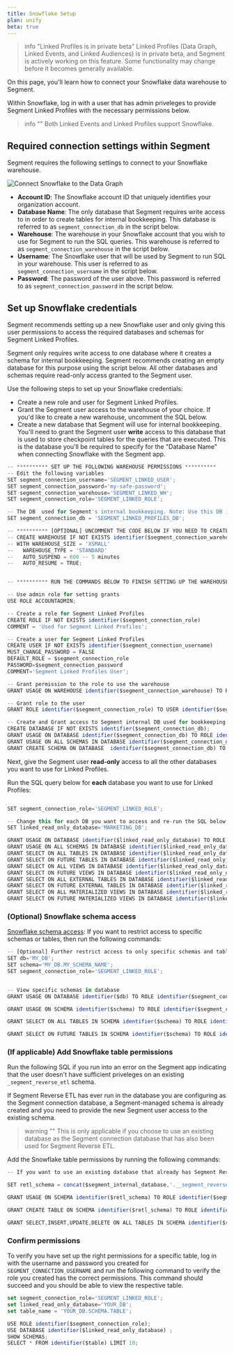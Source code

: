```yaml
---
title: Snowflake Setup
plan: unify
beta: true
---
```


> info "Linked Profiles is in private beta"
> Linked Profiles (Data Graph, Linked Events, and Linked Audiences) is in private beta, and Segment is actively working on this feature. Some functionality may change before it becomes generally available. 


On this page, you'll learn how to connect your Snowflake data warehouse to Segment.

Within Snowflake, log in with a user that has admin priveleges to provide Segment Linked Profiles with the necessary permissions below.

> info ""
> Both Linked Events and Linked Profiles support Snowflake. 


## Required connection settings within Segment

Segment requires the following settings to connect to your Snowflake warehouse.

![Connect Snowflake to the Data Graph](/docs/unify/images/snowflake-setup.png)

- **Account ID**: The Snowflake account ID that uniquely identifies your organization account.
- **Database Name**: The only database that Segment requires write access to in order to create tables for internal bookkeeping. This database is referred to as `segment_connection_db` in the script below.
- **Warehouse**: The warehouse in your Snowflake account that you wish to use for Segment to run the SQL queries. This warehouse is referred to as `segment_connection_warehouse` in the script below.
- **Username**: The Snowflake user that will be used by Segment to run SQL in your warehouse. This user is referred to as `segment_connection_username` in the script below.
- **Password**: The password of the user above. This password is referred to as `segment_connection_password` in the script below.

## Set up Snowflake credentials

Segment recommends setting up a new Snowflake user and only giving this user permissions to access the required databases and schemas for Segment Linked Profiles.

Segment only requires write access to one database where it creates a schema for internal bookkeeping. Segment recommends creating an empty database for this purpose using the script below. All other databases and schemas require read-only access granted to the Segment user.


Use the following steps to set up your Snowflake credentials:

- Create a new role and user for Segment Linked Profiles. 
- Grant the Segment user access to the warehouse of your choice. If you'd like to create a new warehouse, uncomment the SQL below.
- Create a new database that Segment will use for internal bookkeeping. You'll need to grant the Segment user **write** access to this database that is used to store checkpoint tables for the queries that are executed. This is the database you'll be required to specify for the "Database Name" when connecting Snowflake with the Segment app.


```ts
-- ********** SET UP THE FOLLOWING WAREHOUSE PERMISSIONS **********
-- Edit the following variables
SET segment_connection_username='SEGMENT_LINKED_USER';
SET segment_connection_password='my-safe-password';
SET segment_connection_warehouse='SEGMENT_LINKED_WH';
SET segment_connection_role='SEGMENT_LINKED_ROLE';

-- The DB  used for Segment's internal bookkeeping. Note: Use this DB in the connection settings on the Segment app. This is the only DB that Segment requires write access to.
SET segment_connection_db = 'SEGMENT_LINKED_PROFILES_DB';

-- ********** [OPTIONAL] UNCOMMENT THE CODE BELOW IF YOU NEED TO CREATE A NEW WAREHOUSE **********
-- CREATE WAREHOUSE IF NOT EXISTS identifier($segment_connection_warehouse)
-- WITH WAREHOUSE_SIZE = 'XSMALL'
--   WAREHOUSE_TYPE = 'STANDARD'
--   AUTO_SUSPEND = 600 -- 5 minutes
--   AUTO_RESUME = TRUE;


-- ********** RUN THE COMMANDS BELOW TO FINISH SETTING UP THE WAREHOUSE PERMISSIONS **********

-- Use admin role for setting grants
USE ROLE ACCOUNTADMIN;

-- Create a role for Segment Linked Profiles
CREATE ROLE IF NOT EXISTS identifier($segment_connection_role)
COMMENT = 'Used for Segment Linked Profiles';

-- Create a user for Segment Linked Profiles
CREATE USER IF NOT EXISTS identifier($segment_connection_username)
MUST_CHANGE_PASSWORD = FALSE
DEFAULT_ROLE = $segment_connection_role
PASSWORD=$segment_connection_password
COMMENT='Segment Linked Profiles User';

-- Grant permission to the role to use the warehouse
GRANT USAGE ON WAREHOUSE identifier($segment_connection_warehouse) TO ROLE identifier($segment_connection_role);

-- Grant role to the user
GRANT ROLE identifier($segment_connection_role) TO USER identifier($segment_connection_username);

-- Create and Grant access to Segment internal DB used for bookkeeping. This is the only DB that Segment requires write access to. This is also the DB you will use in the "Database Name" config while setting up the connection in the Segment app. 
CREATE DATABASE IF NOT EXISTS identifier($segment_connection_db);
GRANT USAGE ON DATABASE identifier($segment_connection_db) TO ROLE identifier($segment_connection_role);
GRANT USAGE ON ALL SCHEMAS IN DATABASE identifier($segment_connection_db) TO ROLE identifier($segment_connection_role);
GRANT CREATE SCHEMA ON DATABASE  identifier($segment_connection_db) TO ROLE identifier($segment_connection_role);

```

Next, give the Segment user **read-only** access to all the other databases you want to use for Linked Profiles. 

Run the SQL query below for **each** database you want to use for Linked Profiles:

```ts

SET segment_connection_role='SEGMENT_LINKED_ROLE';

-- Change this for each DB you want to access and re-run the SQL below.
SET linked_read_only_database='MARKETING_DB';

GRANT USAGE ON DATABASE identifier($linked_read_only_database) TO ROLE identifier($segment_connection_role);
GRANT USAGE ON ALL SCHEMAS IN DATABASE identifier($linked_read_only_database) TO ROLE identifier($segment_connection_role);
GRANT SELECT ON ALL TABLES IN DATABASE identifier($linked_read_only_database) TO ROLE identifier($segment_connection_role);
GRANT SELECT ON FUTURE TABLES IN DATABASE identifier($linked_read_only_database) TO ROLE identifier($segment_connection_role);
GRANT SELECT ON ALL VIEWS IN DATABASE identifier($linked_read_only_database) TO ROLE identifier($segment_connection_role);
GRANT SELECT ON FUTURE VIEWS IN DATABASE identifier($linked_read_only_database) TO ROLE identifier($segment_connection_role);
GRANT SELECT ON ALL EXTERNAL TABLES IN DATABASE identifier($linked_read_only_database) TO ROLE identifier($segment_connection_role);
GRANT SELECT ON FUTURE EXTERNAL TABLES IN DATABASE identifier($linked_read_only_database) TO ROLE identifier($segment_connection_role);
GRANT SELECT ON ALL MATERIALIZED VIEWS IN DATABASE identifier($linked_read_only_database) TO ROLE identifier($segment_connection_role);
GRANT SELECT ON FUTURE MATERIALIZED VIEWS IN DATABASE identifier($linked_read_only_database) TO ROLE identifier($segment_connection_role);

```

### (Optional) Snowflake schema access

[Snowflake schema access](https://docs.snowflake.com/en/user-guide/security-access-control-privileges#table-privileges): If you want to restrict access to specific schemas or tables, then run the following commands: 

```ts
-- [Optional] Further restrict access to only specific schemas and tables 
SET db='MY_DB';
SET schema='MY_DB.MY_SCHEMA_NAME';
SET segment_connection_role='SEGMENT_LINKED_ROLE';


-- View specific schemas in database
GRANT USAGE ON DATABASE identifier($db) TO ROLE identifier($segment_connection_role);

GRANT USAGE ON SCHEMA identifier($schema) TO ROLE identifier($segment_connection_role);

GRANT SELECT ON ALL TABLES IN SCHEMA identifier($schema) TO ROLE identifier($segment_connection_role);

GRANT SELECT ON FUTURE TABLES IN SCHEMA identifier($schema) TO ROLE identifier($segment_connection_role);


```

### (If applicable) Add Snowflake table permissions 
Run the following SQL if you run into an error on the Segment app indicating that the user doesn't have sufficient priveleges on an existing `_segment_reverse_etl` schema.

If Segment Reverse ETL has ever run in the database you are configuring as the Segment connection database, a Segment-managed schema is already created and you need to provide the new Segment user access to the existing schema. 

> warning ""
> This is only applicable if you choose to use an existing database as the Segment connection database that has also been used for Segment Reverse ETL.


Add the Snowflake table permissions by running the following commands:

```ts
-- If you want to use an existing database that already has Segment Reverse ETL schemas, you’ll need to run some additional steps below to grant the role access to the existing schemas.

SET retl_schema = concat($segment_internal_database,'.__segment_reverse_etl');

GRANT USAGE ON SCHEMA identifier($retl_schema) TO ROLE identifier($segment_connection_role);

GRANT CREATE TABLE ON SCHEMA identifier($retl_schema) TO ROLE identifier($segment_connection_role);

GRANT SELECT,INSERT,UPDATE,DELETE ON ALL TABLES IN SCHEMA identifier($retl_schema) TO ROLE identifier($segment_connection_role);

```

### Confirm permissions 

To verify you have set up the right permissions for a specific table, log in with the username and password you created for `SEGMENT_CONNECTION_USERNAME` and run the following command to verify the role you created has the correct permissions. This command should succeed and you should be able to view the respective table.

```ts
set segment_connection_role='SEGMENT_LINKED_ROLE';
set linked_read_only_database='YOUR_DB';
set table_name = 'YOUR_DB.SCHEMA.TABLE';

USE ROLE identifier($segment_connection_role);
USE DATABASE identifier($linked_read_only_database) ;
SHOW SCHEMAS;
SELECT * FROM identifier($table) LIMIT 10;

```